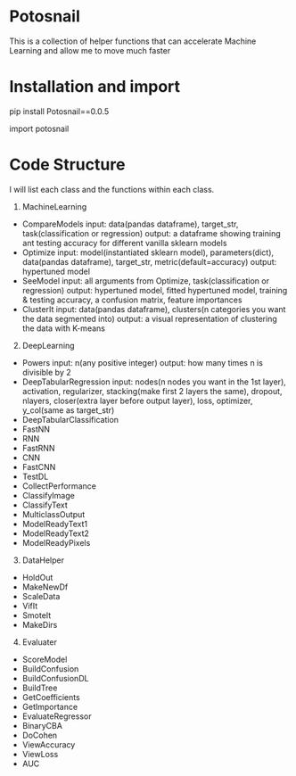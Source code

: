 # Potosnail

This is a collection of helper functions that can accelerate Machine Learning and allow me to move much faster

# Installation and import 

pip install Potosnail==0.0.5

import potosnail

# Code Structure
I will list each class and the functions within each class.

1. MachineLearning
  * CompareModels
    input: data(pandas dataframe), target_str, task(classification or regression)
    output: a dataframe showing training ant testing accuracy for different vanilla sklearn models
  * Optimize
    input: model(instantiated sklearn model), parameters(dict), data(pandas dataframe), target_str, metric(default=accuracy)
    output: hypertuned model
  * SeeModel
    input: all arguments from Optimize, task(classification or regression)
    output: hypertuned model, fitted hypertuned model, training & testing accuracy, a confusion matrix, feature importances
  * ClusterIt
    input: data(pandas dataframe), clusters(n categories you want the data segmented into)
    output: a visual representation of clustering the data with K-means
    
2. DeepLearning
  * Powers
    input: n(any positive integer)
    output: how many times n is divisible by 2
  * DeepTabularRegression
    input: nodes(n nodes you want in the 1st layer), activation, regularizer, stacking(make first 2 layers the same), dropout,
    nlayers, closer(extra layer before output layer), loss, optimizer, y_col(same as target_str)
  * DeepTabularClassification
  * FastNN
  * RNN
  * FastRNN
  * CNN
  * FastCNN
  * TestDL
  * CollectPerformance
  * ClassifyImage
  * ClassifyText
  * MulticlassOutput
  * ModelReadyText1
  * ModelReadyText2
  * ModelReadyPixels
3. DataHelper
  * HoldOut
  * MakeNewDf
  * ScaleData
  * VifIt
  * SmoteIt
  * MakeDirs
4. Evaluater
  * ScoreModel
  * BuildConfusion
  * BuildConfusionDL
  * BuildTree
  * GetCoefficients
  * GetImportance
  * EvaluateRegressor
  * BinaryCBA
  * DoCohen
  * ViewAccuracy
  * ViewLoss
  * AUC
